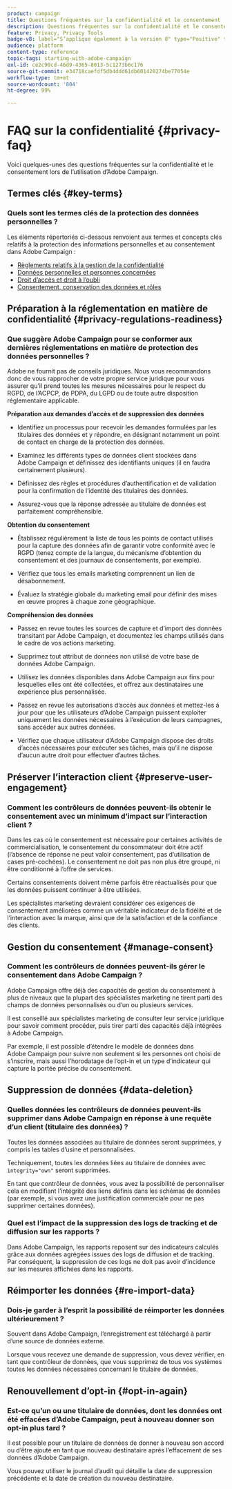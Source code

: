 ```yaml
---
product: campaign
title: Questions fréquentes sur la confidentialité et le consentement
description: Questions fréquentes sur la confidentialité et le consentement
feature: Privacy, Privacy Tools
badge-v8: label="S’applique également à la version 8" type="Positive" tooltip="S’applique également à Campaign v8"
audience: platform
content-type: reference
topic-tags: starting-with-adobe-campaign
exl-id: ce2c90cd-46d9-4365-8013-5c1273b6c176
source-git-commit: e34718caefdf5db4ddd61db601420274be77054e
workflow-type: tm+mt
source-wordcount: '804'
ht-degree: 99%

---
```


# FAQ sur la confidentialité {#privacy-faq}



Voici quelques-unes des questions fréquentes sur la confidentialité et le consentement lors de l’utilisation d’Adobe Campaign.

## Termes clés {#key-terms}

### Quels sont les termes clés de la protection des données personnelles ?

Les éléments répertoriés ci-dessous renvoient aux termes et concepts clés relatifs à la protection des informations personnelles et au consentement dans Adobe Campaign :

* [Règlements relatifs à la gestion de la confidentialité](../../platform/using/privacy-management.md#privacy-management-regulations)
* [Données personnelles et personnes concernées](../../platform/using/privacy-and-recommendations.md#personal-data)
* [Droit d’accès et droit à l’oubli](../../platform/using/privacy-management.md#right-access-forgotten)
* [Consentement, conservation des données et rôles](../../platform/using/privacy-management.md#consent-retention-roles)

## Préparation à la réglementation en matière de confidentialité {#privacy-regulations-readiness}

### Que suggère Adobe Campaign pour se conformer aux dernières réglementations en matière de protection des données personnelles ?

Adobe ne fournit pas de conseils juridiques. Nous vous recommandons donc de vous rapprocher de votre propre service juridique pour vous assurer qu’il prend toutes les mesures nécessaires pour le respect du RGPD, de l’ACPCP, de PDPA, du LGPD ou de toute autre disposition réglementaire applicable.

**Préparation aux demandes d’accès et de suppression des données**

* Identifiez un processus pour recevoir les demandes formulées par les titulaires des données et y répondre, en désignant notamment un point de contact en charge de la protection des données.

* Examinez les différents types de données client stockées dans Adobe Campaign et définissez des identifiants uniques (il en faudra certainement plusieurs).

* Définissez des règles et procédures d’authentification et de validation pour la confirmation de l’identité des titulaires des données.

* Assurez-vous que la réponse adressée au titulaire de données est parfaitement compréhensible.

**Obtention du consentement**

* Établissez régulièrement la liste de tous les points de contact utilisés pour la capture des données afin de garantir votre conformité avec le RGPD (tenez compte de la langue, du mécanisme d’obtention du consentement et des journaux de consentements, par exemple).

* Vérifiez que tous les emails marketing comprennent un lien de désabonnement.

* Évaluez la stratégie globale du marketing email pour définir des mises en œuvre propres à chaque zone géographique.

**Compréhension des données**

* Passez en revue toutes les sources de capture et d’import des données transitant par Adobe Campaign, et documentez les champs utilisés dans le cadre de vos actions marketing.

* Supprimez tout attribut de données non utilisé de votre base de données Adobe Campaign.

* Utilisez les données disponibles dans Adobe Campaign aux fins pour lesquelles elles ont été collectées, et offrez aux destinataires une expérience plus personnalisée.

* Passez en revue les autorisations d’accès aux données et mettez-les à jour pour que les utilisateurs d’Adobe Campaign puissent exploiter uniquement les données nécessaires à l’exécution de leurs campagnes, sans accéder aux autres données.

* Vérifiez que chaque utilisateur d’Adobe Campaign dispose des droits d’accès nécessaires pour exécuter ses tâches, mais qu’il ne dispose d’aucun autre droit pour effectuer d’autres tâches.

## Préserver l’interaction client {#preserve-user-engagement}

### Comment les contrôleurs de données peuvent-ils obtenir le consentement avec un minimum d’impact sur l’interaction client ?

Dans les cas où le consentement est nécessaire pour certaines activités de commercialisation, le consentement du consommateur doit être actif (l’absence de réponse ne peut valoir consentement, pas d’utilisation de cases pré-cochées). Le consentement ne doit pas non plus être groupé, ni être conditionné à l’offre de services.

Certains consentements doivent même parfois être réactualisés pour que les données puissent continuer à être utilisées.

Les spécialistes marketing devraient considérer ces exigences de consentement améliorées comme un véritable indicateur de la fidélité et de l’interaction avec la marque, ainsi que de la satisfaction et de la confiance des clients.

## Gestion du consentement {#manage-consent}

### Comment les contrôleurs de données peuvent-ils gérer le consentement dans Adobe Campaign ?

Adobe Campaign offre déjà des capacités de gestion du consentement à plus de niveaux que la plupart des spécialistes marketing ne tirent parti des champs de données personnalisés ou d’un ou plusieurs services.

Il est conseillé aux spécialistes marketing de consulter leur service juridique pour savoir comment procéder, puis tirer parti des capacités déjà intégrées à Adobe Campaign.

Par exemple, il est possible d’étendre le modèle de données dans Adobe Campaign pour suivre non seulement si les personnes ont choisi de s’inscrire, mais aussi l’horodatage de l’opt-in et un type d’indicateur qui capture la portée précise du consentement.

## Suppression de données {#data-deletion}

### Quelles données les contrôleurs de données peuvent-ils supprimer dans Adobe Campaign en réponse à une requête d’un client (titulaire des données) ?

Toutes les données associées au titulaire de données seront supprimées, y compris les tables d’usine et personnalisées.

Techniquement, toutes les données liées au titulaire de données avec `integrity="own"` seront supprimées.

En tant que contrôleur de données, vous avez la possibilité de personnaliser cela en modifiant l’intégrité des liens définis dans les schémas de données (par exemple, si vous avez une justification commerciale pour ne pas supprimer certaines données).

### Quel est l’impact de la suppression des logs de tracking et de diffusion sur les rapports ?

Dans Adobe Campaign, les rapports reposent sur des indicateurs calculés grâce aux données agrégées issues des logs de diffusion et de tracking. Par conséquent, la suppression de ces logs ne doit pas avoir d’incidence sur les mesures affichées dans les rapports.

## Réimporter les données {#re-import-data}

### Dois-je garder à l’esprit la possibilité de réimporter les données ultérieurement ?

Souvent dans Adobe Campaign, l’enregistrement est téléchargé à partir d’une source de données externe.

Lorsque vous recevez une demande de suppression, vous devez vérifier, en tant que contrôleur de données, que vous supprimez de tous vos systèmes toutes les données nécessaires concernant le titulaire de données.

## Renouvellement d’opt-in {#opt-in-again}

### Est-ce qu’un ou une titulaire de données, dont les données ont été effacées d’Adobe Campaign, peut à nouveau donner son opt-in plus tard ?

Il est possible pour un titulaire de données de donner à nouveau son accord ou d’être ajouté en tant que nouveau destinataire après l’effacement de ses données d’Adobe Campaign.

Vous pouvez utiliser le journal d’audit qui détaille la date de suppression précédente et la date de création du nouveau destinataire.
